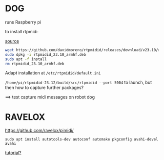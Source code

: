 # DOG

runs Raspberry pi

to install rtpmidi: 

[source](https://github.com/davidmoreno/rtpmidid/releases)

```bash
wget https://github.com/davidmoreno/rtpmidid/releases/download/v23.10/rtpmidid_23.10_armhf.deb 
sudo dpkg -i rtpmidid_23.10_armhf.deb 
sudo apt -f install
rm rtpmidid_23.10_armhf.deb 
```

Adapt installation at `/etc/rtpmidid/default.ini`

`/home/pi/rtpmidid-23.12/build/src/rtpmidid --port 5004` to launch, but then how to capture further packages?

==> test capture midi messages on robot dog

# RAVELOX

https://github.com/ravelox/pimidi/

`sudo apt install autotools-dev autoconf automake pkgconfig avahi-devel avahi`

[tutorial?](https://blog.tarn-vedra.de/pimidi-box/)